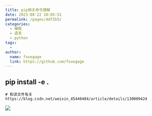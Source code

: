 ```yaml
---
title: pip相关命令理解
date: 2023-08-22 10:05:51
permalink: /pages/4df2b5/
categories:
  - 编程
  - 语言
  - python
tags:
  - 
author: 
  name: fovegage
  link: https://github.com/fovegage
---
```

## pip install -e .

```
# 和该文件有关
https://blog.csdn.net/weixin_45440484/article/details/130009424
```

![](https://obsidian-foveagge.oss-cn-beijing.aliyuncs.com/blog/g3UnfR.png)
